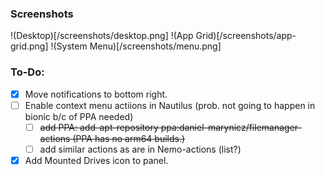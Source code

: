 ### Screenshots
!(Desktop)[/screenshots/desktop.png]
!(App Grid)[/screenshots/app-grid.png]
!(System Menu)[/screenshots/menu.png]

### To-Do:
- [x] Move notifications to bottom right.
- [ ] Enable context menu actiions in Nautilus (prob. not going to happen in bionic b/c of PPA needed)
  - [ ] ~~add PPA: add-apt-repository ppa:daniel-marynicz/filemanager-actions (PPA has no arm64 builds.)~~
  - [ ] add similar actions as are in Nemo-actions (list?)
- [x] Add Mounted Drives icon to panel.
